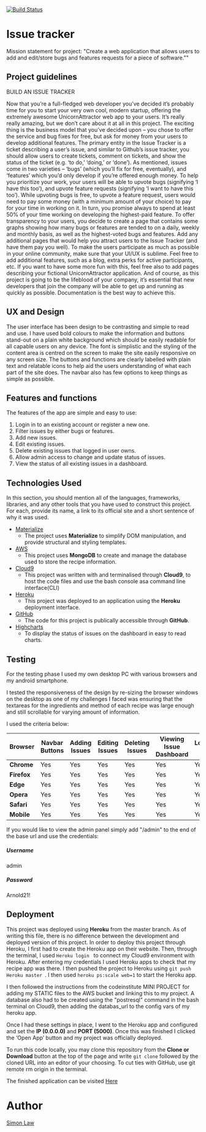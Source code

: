 [![Build Status](https://travis-ci.org/SimonLaw21/django-milestone-project.svg?branch=master)](https://travis-ci.org/SimonLaw21/django-milestone-project)

# Issue tracker

Mission statement for project: "Create a web application that allows users to add and edit/store bugs and features requests for a piece of software.""

## Project guidelines

BUILD AN ISSUE TRACKER

Now that you’re a full-fledged web developer you’ve decided it’s probably time for you to start your very own cool, modern startup, offering the extremely awesome UnicornAttractor web app to your users. It’s really really amazing, but we don’t care about it at all in this project. The exciting thing is the business model that you’ve decided upon – you chose to offer the service and bug fixes for free, but ask for money from your users to develop additional features.
The primary entity in the Issue Tracker is a ticket describing a user’s issue, and similar to Github’s issue tracker, you should allow users to create tickets, comment on tickets, and show the status of the ticket (e.g. ‘to do,’ ‘doing,’ or ‘done’). As mentioned, issues come in two varieties – ‘bugs’ (which you’ll fix for free, eventually), and ‘features’ which you’d only develop if you’re offered enough money. To help you prioritize your work, your users will be able to upvote bugs (signifying ‘I have this too’), and upvote feature requests (signifying ‘I want to have this too’). While upvoting bugs is free, to upvote a feature request, users would need to pay some money (with a minimum amount of your choice) to pay for your time in working on it. In turn, you promise always to spend at least 50% of your time working on developing the highest-paid feature.
To offer transparency to your users, you decide to create a page that contains some graphs showing how many bugs or features are tended to on a daily, weekly and monthly basis, as well as the highest-voted bugs and features.
Add any additional pages that would help you attract users to the Issue Tracker (and have them pay you well). To make the users participate as much as possible in your online community, make sure that your UI/UX is sublime. Feel free to add additional features, such as a blog, extra perks for active participants, etc.
If you want to have some more fun with this, feel free also to add pages describing your fictional UnicornAttractor application.
And of course, as this project is going to be the lifeblood of your company, it’s essential that new developers that join the company will be able to get up and running as quickly as possible. Documentation is the best way to achieve this.
 
## UX and Design
 
The user interface has been design to be contrasting and simple to read and use. I have used bold colours to make the information and buttons stand-out on a plain white background which should be easily readable for all capable users on any device.
The font is simplistic and the styling of the content area is centred on the screen to make the site easily responsive on any screen size.
The buttons and functions are clearly labelled with plain text and relatable icons to help aid the users understanding of what each part of the site does.
The navbar also has few options to keep things as simple as possible.

## Features and functions

The features of the app are simple and easy to use:

1. Login in to an existing account or register a new one.
2. Filter issues by either bugs or features.
3. Add new issues.
4. Edit existing issues.
5. Delete existing issues that logged in user owns.
6. Allow admin access to change and update status of issues.
7. View the status of all existing issues in a dashboard.


## Technologies Used

In this section, you should mention all of the languages, frameworks, libraries, and any other tools that you have used to construct this project. For each, provide its name, a link to its official site and a short sentence of why it was used.

- [Materialize](https://materializecss.com/)
    - The project uses **Materialize** to simplify DOM manipulation, and provide structural and styling templates.
- [AWS](https://aws.amazon.com/)
    - This project uses **MongoDB** to create and manage the database used to store the recipe information.
- [Cloud9](https://c9.io/)
    - This project was written with and terminalised through **Cloud9**, to host the code files and use the bash console asa command line interface(CLI)
- [Heroku](https://www.heroku.com/home)
    - This project was deployed to an application using the **Heroku** deployment interface.
- [GitHub](https://github.com)
    - The code for this project is publically accessible through **GitHub**.
- [Highcharts](https://www.highcharts.com/?credits)
    - To display the status of issues on the dashboard in easy to read charts.


## Testing

For the testing phase I used my own desktop PC with various browsers and my android smartphone.
 
I tested the responsiveness of the design by re-sizing the browser windows on the desktop as one of my challenges I faced was ensuring that the textareas for the ingredients and method of each recipe was large enough and still scrollable for varying amount of information.
 
I used the criteria below:

Browser | Navbar Buttons | Adding Issues | Editing Issues | Deleting Issues | Viewing Issue Dashboard | Logging in | Registering | Admin access 
--- | --- | --- | --- | --- | --- | --- | --- | ---
**Chrome** | Yes | Yes | Yes | Yes | Yes | Yes | Yes | Yes
**Firefox** | Yes | Yes | Yes | Yes | Yes | Yes | Yes | Yes
**Edge** | Yes | Yes | Yes | Yes | Yes | Yes | Yes | Yes
**Opera** | Yes | Yes | Yes | Yes | Yes | Yes | Yes | Yes
**Safari** | Yes | Yes | Yes | Yes | Yes | Yes | Yes | Yes 
**Mobile** | Yes | Yes | Yes | Yes | Yes | Yes | Yes | Yes

If you would like to view the admin panel simply add "/admin" to the end of the base url and use the credentials:

##### Username

admin

##### Password

Arnold21!


## Deployment

This project was deployed using **Heroku** from the master branch. As of writing this file, there is no difference between the development and deployed version of this project. In order to deploy this project through Heroku, I first had to create the Heroku app on their website. Then, through the terminal, I used `Heroku login ` to connect my Cloud9 environment with Heroku. After entering my credentials I used Heroku apps to check that my recipe app was there. I then pushed the project to Heroku using `git push Heroku master `. I then used `heroku ps:scale web=1` to start the Heroku app.

I then followed the instructions from the codeinstitute MINI PROJECT for adding my STATIC files to the AWS bucket and linking this to my project. A database also had to be created using the "postresql" command in the bash terminal on Cloud9, then adding the databas_url to the config vars of my heroku app.

Once I had these settings in place, I went to the Heroku app and configured and set the **IP (0.0.0.0)** and **PORT (5000)**. Once this was finished I clicked the ‘Open App’ button and my project was officially deployed.

To run this code locally, you may clone this repository from the **Clone or Download** button at the top of the page and write `git clone` followed by the cloned URL into an editor of your choosing. To cut ties with GitHub, use git remote rm origin in the terminal.

The finished application can be visited [Here](https://django-milestone-project.herokuapp.com/)

# Author

[Simon Law](https://github.com/SimonLaw21)


